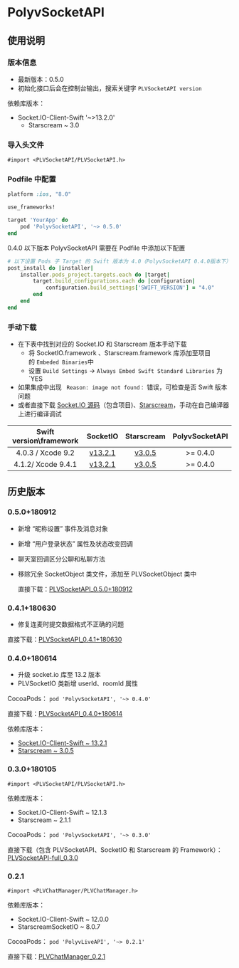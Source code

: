 # PolyvSocketAPI

## 使用说明

### 版本信息

 - 最新版本：0.5.0
 - 初始化接口后会在控制台输出，搜索关键字 `PLVSocketAPI version`

依赖库版本：

 - Socket.IO-Client-Swift '~>13.2.0'
   - Starscream ~ 3.0

### 导入头文件

`#import <PLVSocketAPI/PLVSocketAPI.h>`

### Podfile 中配置

```ruby
platform :ios, "8.0"

use_frameworks!

target 'YourApp' do
    pod 'PolyvSocketAPI', '~> 0.5.0'
end

```

0.4.0 以下版本 PolyvSocketAPI 需要在 Podfile 中添加以下配置

```ruby
# 以下设置 Pods 子 Target 的 Swift 版本为 4.0（PolyvSocketAPI 0.4.0版本下）
post_install do |installer|
    installer.pods_project.targets.each do |target|
        target.build_configurations.each do |configuration|
            configuration.build_settings['SWIFT_VERSION'] = "4.0"
        end
    end
end
```

### 手动下载

 - 在下表中找到对应的 Socket.IO 和 Starscream 版本手动下载
    - 将 SocketIO.framework 、Starscream.framework 库添加至项目的 `Embeded Binaries`中
    - 设置 `Build Settings` -> `Always Embed Swift Standard Libraries` 为 `YES
- 如果集成中出现 ` Reason: image not found：` 错误，可检查是否 Swift 版本问题
- 或者直接下载 [Socket.IO 源码](https://github.com/socketio/socket.io-client-swift/releases)（包含项目)、[Starscream](https://github.com/daltoniam/Starscream/releases)，手动在自己编译器上进行编译调试

| Swift version\framework |                           SocketIO                           |                          Starscream                          | PolyvSocketAPI |
| :---------------------: | :----------------------------------------------------------: | :----------------------------------------------------------: | :------------: |
|    4.0.3 / Xcode 9.2    | [v13.2.1](http://repo.polyv.net/ios/download/socket.io/SocketIO.framework_13.2.1.zip) | [v3.0.5](http://repo.polyv.net/ios/download/starscream/Starscream.framework_3.0.5.zip) |    >= 0.4.0    |
|   4.1.2/ Xcode 9.4.1    | [v13.2.1](http://repo.polyv.net/ios/download/socket.io/swift4.1.2_SocketIO.framework_13.2.1.zip) | [v3.0.5](http://repo.polyv.net/ios/download/starscream/swift4.1.2_Starscream.framework_3.0.5.zip) |    >= 0.4.0    |

## 历史版本

### 0.5.0+180912

- 新增 “昵称设置” 事件及消息对象

- 新增 “用户登录状态” 属性及状态改变回调

- 聊天室回调区分公聊和私聊方法

- 移除冗余 SocketObject 类文件，添加至 PLVSocketObject 类中

  直接下载：[PLVSocketAPI_0.5.0+180912](http://repo.polyv.net/ios/download/socketAPI/PLVSocketAPI_0.5.0+180912.zip)

### 0.4.1+180630

- 修复连麦时提交数据格式不正确的问题

直接下载：[PLVSocketAPI_0.4.1+180630](http://repo.polyv.net/ios/download/socketAPI/PLVSocketAPI_0.4.1+180630_2.zip)

### 0.4.0+180614

- 升级 socket.io 库至 13.2 版本
- PLVSocketIO 类新增 userId、roomId 属性

CocoaPods： `pod 'PolyvSocketAPI', '~> 0.4.0'`

直接下载：[PLVSocketAPI_0.4.0+180614](http://repo.polyv.net/ios/download/socketAPI/PLVSocketAPI_0.4.0+180614.zip)

依赖库版本：

- [Socket.IO-Client-Swift ~ 13.2.1](http://repo.polyv.net/ios/download/socket.io/SocketIO.framework_13.2.1.zip)
- [Starscream ~ 3.0.5](http://repo.polyv.net/ios/download/starscream/Starscream.framework_3.0.5.zip)

### 0.3.0+180105

`#import <PLVSocketAPI/PLVSocketAPI.h>`

依赖库版本：

- Socket.IO-Client-Swift ~ 12.1.3
- Starscream ~ 2.1.1

CocoaPods： `pod 'PolyvSocketAPI', '~> 0.3.0'`

直接下载（包含 PLVSocketAPI、SocketIO 和 Starscream 的 Framework）：[PLVSocketAPI-full_0.3.0](http://repo.polyv.net/ios/download/socketAPI/0.3.0/PLVSocketAPI.framework-full.zip)

###  0.2.1

`#import <PLVChatManager/PLVChatManager.h>`

依赖库版本：

- Socket.IO-Client-Swift ~ 12.0.0
- StarscreamSocketIO ~ 8.0.7

CocoaPods： `pod 'PolyvLiveAPI', '~> 0.2.1'`

直接下载：[PLVChatManager_0.2.1](http://repo.polyv.net/ios/download/socketAPI/0.2.1/PLVChatManager.framework.zip)
